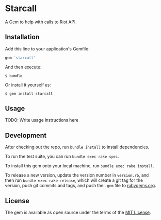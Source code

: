 # Starcall

A Gem to help with calls to Riot API.

## Installation

Add this line to your application's Gemfile:

```ruby
gem 'starcall'
```

And then execute:

    $ bundle

Or install it yourself as:

    $ gem install starcall

## Usage

TODO: Write usage instructions here

## Development

After checking out the repo, run `bundle install` to install dependencies. 

To run the test suite, you can run `bundle exec rake spec`.

To install this gem onto your local machine, run `bundle exec rake install`. 

To release a new version, update the version number in `version.rb`, and then run `bundle exec rake release`, which will create a git tag for the version, push git commits and tags, and push the `.gem` file to [rubygems.org](https://rubygems.org).

## License

The gem is available as open source under the terms of the [MIT License](https://opensource.org/licenses/MIT).
